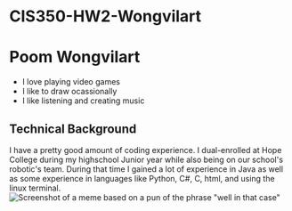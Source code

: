 # CIS350-HW2-Wongvilart
# Poom Wongvilart
- I love playing video games
- I like to draw ocassionally
- I like listening and creating music

## Technical Background
I have a pretty good amount of coding experience. I dual-enrolled at Hope College during my highschool Junior year while also being on our school's robotic's team.
During that time I gained a lot of experience in Java as well as some experience in languages like Python, C#, C, html, and using the linux terminal.
![Screenshot of a meme based on a pun of the phrase "well in that case"](https://www.reddit.com/media?url=https%3A%2F%2Fi.redd.it%2Fbhu14ykms2241.jpg)

